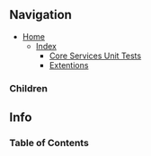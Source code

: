 #

## Navigation

* [Home](/README.md)
	* [Index](/docs/Index.md)
		* [Core Services Unit Tests](/src/CoreServicesUnitTests/README.md)
		* [Extentions](/src/CoreServices/Extensions/README.md)

### Children

## Info

### Table of Contents
